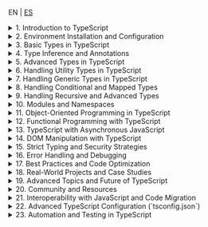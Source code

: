 <!-- MULTILANGUAJE MENU START -->
EN | [ES](https://lckpig.gitbook.io/es-practical-dev-handbook/typescript)
<!-- MULTILANGUAJE MENU END -->

<details>
<summary>1. Introduction to TypeScript</summary>

- [**History and evolution of TypeScript**](introduction/history-evolution.md)
    - Creation by Microsoft and motivations behind TypeScript
    - Key differences between TypeScript and JavaScript
    - Notable versions and improvements introduced in each
- [**Advantages and main features of TypeScript**](introduction/advantages-features.md)
    - Static typing and early error detection
    - Compatibility with JavaScript and transpilation to ES5/ES6+
    - Support for object-oriented programming and generics
    - Integration with code editors and development tools
- [**How TypeScript works internally**](introduction/how-it-works.md)
    - Transpilation process (`tsc`)
    - Conversion of TypeScript code to standard JavaScript
    - Type definition files (`.d.ts`)
- [**Key differences between TypeScript and JavaScript**](introduction/key-differences.md)
    - Static typing vs. dynamic typing
    - Interfaces and type aliases
    - Compatibility with modules and namespaces

</details>

<details>
<summary>2. Environment Installation and Configuration</summary>

- [**Installing TypeScript**](installation-configuration/installation.md)
    - Global installation with `npm install -g typescript`
    - Project installation with `npm install --save-dev typescript`
    - Verifying installation with `tsc --version`
- [**Basic compiler configuration (`tsconfig.json`)**](installation-configuration/compiler-config.md)
    - Generating `tsconfig.json` with `tsc --init`
    - Essential parameters (`target`, `module`, `strict`, `outDir`, `rootDir`)
    - Incremental compilation with `incremental: true`
- [**Executing TypeScript code**](installation-configuration/code-execution.md)
    - Manual compilation with `tsc file.ts`
    - Automatic compilation with `tsc --watch`
    - Using `ts-node` to run TypeScript without compiling (`npx ts-node file.ts`)
- [**Configuration in editors and development tools**](installation-configuration/editor-setup.md)
    - Configuration in VS Code with TypeScript support
    - Integration with ESLint and Prettier for code formatting
    - Recommended extensions in Visual Studio Code

</details>

<details>
<summary>3. Basic Types in TypeScript</summary>

- [**Primitive types in TypeScript**](basic-types/primitive-types.md)
    - `string`, `number`, `boolean`, `null`, `undefined`
    - Differences between `null` and `undefined`
    - Using `bigint` for operations with large numbers
- [**Typing in variables and constants**](basic-types/variable-typing.md)
    - Declaration with `let`, `const` and their relation to types
    - Type inference vs. explicit annotations
- [**The `any` type and its impact on code**](basic-types/any-type.md)
    - When to use `any` and its risks
    - Safe alternatives with `unknown`
- [**The `void` type and its use in functions**](basic-types/void-type.md)
    - Differences between `void` and `undefined` in returns
    - Use in functions without explicit return
- [**The `never` type for functions that do not return values**](basic-types/never-type.md)
    - Functions that throw errors (`throw`)
    - Functions that never end (`while (true) {}`)
- [**Arrays and Tuples in TypeScript**](basic-types/arrays-tuples.md)
    - Array declaration (`number[]`, `Array<string>`)
    - Tuple usage (`[string, number]`)
    - Tuples with labels (`[id: number, name: string]`)

</details>

<details>
<summary>4. Type Inference and Annotations</summary>

- [**Type inference in TypeScript**](type-inference-annotations/type-inference.md)
    - Automatic inference in variables (`let x = 10; // x is number`)
    - Inference in functions (`function sum(a, b) { return a + b; }`)
    - Contextual inference based on value usage
- [**Type annotations on variables and functions**](type-inference-annotations/type-annotations.md)
    - Manual type specification (`let name: string = "TypeScript";`)
    - Annotations on function parameters (`function greet(name: string) {}`)
    - Explicit function return (`function add(a: number, b: number): number {}`)
- [**Using `unknown` as a safe alternative to `any`**](type-inference-annotations/unknown-vs-any.md)
    - Differences between `unknown` and `any`
    - Restrictions of `unknown` to prevent typing errors
- [**Typing functions and function expressions**](type-inference-annotations/function-typing.md)
    - Declaration of functions with input and output types
    - Using `type` and `interface` to define reusable functions
- [**Type Assertions (`as` and `<Type>`)**](type-inference-annotations/type-assertions.md)
    - Compile-time type conversion
    - When to use `as` and `<Type>` and their differences
    - Risks and best practices in Type Assertions

</details>

<details>
<summary>5. Advanced Types in TypeScript</summary>

- [**Union Types**](advanced-types/union-types.md)
    - Using `|` to allow multiple types (`let value: string | number;`)
    - Validations in functions with union types
- [**Intersection Types**](advanced-types/intersection-types.md)
    - Combining multiple types with `&`
    - Use cases in complex data structures
- [**`unknown` vs `any` (Advanced)**](advanced-types/unknown-vs-any-advanced.md)
    - Differences and when to use each
    - Restrictions of `unknown` in operations
- [**The `never` type and its application (Advanced)**](advanced-types/never-type-advanced.md)
    - Functions that never return a value (`throw new Error()`)
    - Use in exhaustive checks
- [**Literal Types and Enums**](advanced-types/literal-enums.md)
    - Literal types (`type Color = "red" | "green" | "blue"`)
    - Definition and use of `enum` (`enum Status { Active, Inactive }`)
    - Enums with numeric and string values
- [**The `typeof` operator in TypeScript**](advanced-types/typeof-operator.md)
    - Type inference based on existing values
    - Use in generic functions
- [**`keyof`, `typeof`, and `in` in TypeScript**](advanced-types/keyof-typeof-in.md)
    - Using `keyof` to access object keys
    - `typeof` in combination with `keyof`
    - The `in` operator for property validations

</details>

<details>
<summary>6. Handling Utility Types in TypeScript</summary>

- [**Partial and optional types**](utility-types/partial-required.md)
    - `Partial<T>`: Converting all properties to optional
    - `Required<T>`: Converting all properties to mandatory
- [**Manipulating objects with `Pick`, `Omit`, and `Record`**](utility-types/pick-omit-record.md)
    - `Pick<T, K>`: Selecting specific properties of a type
    - `Omit<T, K>`: Excluding properties from a type
    - `Record<K, T>`: Creating a type with specific keys and values
- [**The `Readonly<T>` type and its application**](utility-types/readonly-type.md)
    - Preventing modifications on objects with `Readonly<T>`
    - Use cases in immutable structures
- [**`Extract<T, U>` and `Exclude<T, U>`**](utility-types/extract-exclude.md)
    - `Extract<T, U>`: Extracting only matching types
    - `Exclude<T, U>`: Removing specific types
- [**`NonNullable<T>` and `ReturnType<T>`**](utility-types/nonnullable-returntype.md)
    - `NonNullable<T>`: Removing `null` and `undefined` from a type
    - `ReturnType<T>`: Inferring the return type of a function
- [**Using `InstanceType<T>` and `ThisParameterType<T>`**](utility-types/instancetype-thisparametertype.md)
    - `InstanceType<T>`: Inferring the type of a class instance
    - `ThisParameterType<T>`: Extracting the type of `this` in a function

</details>

<details>
<summary>7. Handling Generic Types in TypeScript</summary>

- [**Introduction to generic types**](generic-types/introduction.md)
    - Defining generic functions (`function identity<T>(value: T): T { return value; }`)
    - Benefits of generic types in code reuse
- [**Generics in functions and methods**](generic-types/generics-functions-methods.md)
    - Using `<T>` in function parameters
    - Applying constraints (`extends`) on generics
- [**Generics in interfaces and custom types**](generic-types/generics-interfaces-types.md)
    - Creating generic interfaces (`interface Box<T> { content: T; }`)
    - Types with multiple generic parameters
- [**Generics in classes**](generic-types/generics-classes.md)
    - Implementing generic classes (`class Repository<T>`)
    - Use cases in data models
- [**Using `keyof` and `typeof` in generics**](generic-types/keyof-typeof-generics.md)
    - Accessing keys dynamically with `keyof`
    - Type inference based on objects with `typeof`
- [**Advanced manipulation of generics**](generic-types/advanced-manipulation.md)
    - Conditional types with `extends` (`T extends U ? X : Y`)
    - Automatic inference with `infer` (`ReturnType<T>`)
    - Using `Mapped Types` to transform structures

</details>

<details>
<summary>8. Handling Conditional and Mapped Types</summary>

- [**Introduction to conditional types**](conditional-mapped-types/introduction.md)
    - Basic syntax (`T extends U ? X : Y`)
    - Use cases in dynamic type validations
- [**Using `infer` in conditional types**](conditional-mapped-types/using-infer.md)
    - Extracting internal types with `infer` (`ReturnType<T>`)
    - Advanced applications with automatic inference
- [**Mapped Types**](conditional-mapped-types/mapped-types.md)
    - Transforming object properties
    - Using `as` in Mapped Types to change keys
- [**Modifying properties with `Readonly<T>`, `Partial<T>`, and `Required<T>`**](conditional-mapped-types/modifying-properties.md)
    - Creating derived types from existing structures
    - Restricting and expanding properties
- [**Using `Record<K, T>` in creating dynamic structures**](conditional-mapped-types/using-record.md)
    - Creating typed objects with specific keys and values
    - Use cases in configuration structures
- [**Advanced examples of conditional types**](conditional-mapped-types/advanced-examples.md)
    - Implementing compile-time type validations and transformations
    - Creating `DeepPartial<T>` to make nested types optional

</details>

<details>
<summary>9. Handling Recursive and Advanced Types</summary>

- [**Recursive types in TypeScript**](recursive-advanced-types/recursive-types.md)
    - Definition of recursive structures (`type Node<T> = { value: T; children?: Node<T>[] };`)
    - Use in data structures like trees and nested lists
- [**`DeepPartial<T>` and `DeepReadonly<T>`**](recursive-advanced-types/deep-partial-readonly.md)
    - Transforming nested structures to optional (`DeepPartial<T>`)
    - Applying immutability at deep levels with `DeepReadonly<T>`
- [**Advanced manipulation of tuples and arrays**](recursive-advanced-types/advanced-tuples-arrays.md)
    - Using `T[number]` to extract values from typed arrays
    - Concatenation and manipulation of tuples (`[...T, U]`)
    - Creating dynamic tuples with `Extract<T, U>`
- [**Advanced inference with `infer` and `keyof`**](recursive-advanced-types/advanced-inference.md)
    - Using `infer` in type destructuring
    - Creating custom utilities with `keyof` and `Mapped Types`
- [**Practical examples of advanced types**](recursive-advanced-types/practical-examples.md)
    - Implementing compile-time type validations
    - Using `IsNever<T>` and `IsUnknown<T>` for type flow control

</details>

<details>
<summary>10. Modules and Namespaces</summary>

- [**Handling modules in TypeScript**](modules-namespaces/handling-modules.md)
    - Differences between `ES Modules` and `CommonJS`
    - Imports and exports (`import { something } from './file'`, `export function something()`)
    - Default exports vs. named exports
- [**Organizing code with modules**](modules-namespaces/code-organization.md)
    - Using `index.ts` to centralize exports
    - Separation of responsibilities into reusable modules
- [**Namespaces in TypeScript**](modules-namespaces/namespaces.md)
    - Defining a `namespace` (`namespace MyNamespace { export class MyClass {} }`)
    - Importing elements from a `namespace` (`MyNamespace.MyClass`)
    - Differences between `namespace` and `module` in modern TypeScript
- [**Module configuration in `tsconfig.json`**](modules-namespaces/module-config.md)
    - Parameters `module`, `moduleResolution`, `baseUrl`, `paths`
    - Module aliases with `paths` and `baseUrl`
- [**Using modules with bundlers and frameworks**](modules-namespaces/bundlers-frameworks.md)
    - Configuration in Webpack, Rollup, and Vite
    - Integration with Node.js and `ts-node`

</details>

<details>
<summary>11. Object-Oriented Programming in TypeScript</summary>

- [**Classes in TypeScript**](object-oriented-programming/classes.md)
    - Class declaration (`class Person {}`)
    - Public, private, and protected properties and methods
    - Constructors and constructor overloading
- [**Inheritance and superclasses**](object-oriented-programming/inheritance.md)
    - Using `extends` to inherit from another class
    - Calling the parent constructor with `super()`
- [**Interfaces and abstract classes**](object-oriented-programming/interfaces-abstract-classes.md)
    - Differences between `interface` and `abstract class`
    - Implementing interfaces in classes with `implements`
- [**Access modifiers and encapsulation**](object-oriented-programming/access-modifiers.md)
    - `public`, `private`, `protected`, `readonly`
    - `get` and `set` methods for property access control
- [**Static methods and properties**](object-oriented-programming/static-members.md)
    - Declaration with `static`
    - Accessing methods without instantiating the class
- [**Design patterns applied in TypeScript**](object-oriented-programming/design-patterns.md)
    - Using `Singleton`, `Factory`, `Decorator`
    - Implementing `Strategy` and `Observer` in TypeScript

</details>

<details>
<summary>12. Functional Programming with TypeScript</summary>

- [**Principles of functional programming in TypeScript**](functional-programming/functional-programming-principles.md)
    - Immutability and pure functions
    - Avoiding side effects in functions
- [**Higher-order functions and callbacks**](functional-programming/higher-order-functions-callbacks.md)
    - Passing functions as arguments (`map()`, `filter()`, `reduce()`)
    - Creating higher-order functions
- [**Closures and currying in TypeScript**](functional-programming/closures-currying.md)
    - Using closures to encapsulate data
    - Implementing currying to partially apply functions
- [**Using generic types in functional functions**](functional-programming/generics-functional-functions.md)
    - Creating generic functions (`function process<T>(value: T): T {}`)
    - Applications of `Partial<T>`, `Readonly<T>`, `Pick<T, K>` in functional programming
- [**Function composition and `pipe`**](functional-programming/function-composition-pipe.md)
    - Chaining functions with composition (`f(g(x))`)
    - Implementing the `pipe()` pattern
- [**Using `ReadonlyArray<T>` and `ReadonlyMap<K, V>`**](functional-programming/readonly-collections.md)
    - Preventing mutations in lists and data structures

</details>

<details>
<summary>13. TypeScript with Asynchronous JavaScript</summary>

- [**Handling Promises in TypeScript**](async-javascript/handling-promises.md)
    - Typing promises (`Promise<T>`)
    - Returning typed promises in functions
- [**Using `async/await` in TypeScript**](async-javascript/async-await.md)
    - Declaring asynchronous functions with `async`
    - Awaiting promises with `await`
- [**Typing asynchronous functions**](async-javascript/typing-async-functions.md)
    - Explicit typing of `async` functions (`async function fetchData(): Promise<string>`)
    - Typing errors in `try...catch`
- [**`Promise.all()`, `Promise.race()`, `Promise.allSettled()`**](async-javascript/advanced-promises.md)
    - Typing and advanced usage in concurrency
- [**AbortController and Promise cancellation**](async-javascript/abort-controller.md)
    - Implementing `AbortController` in `fetch`
    - Using `signal` to cancel HTTP requests
- [**Error handling in asynchronous code**](async-javascript/error-handling-async.md)
    - Using `catch` in Promises
    - Strategies with `try...catch` in `async` functions

</details>

<details>
<summary>14. DOM Manipulation with TypeScript</summary>

- [**Accessing DOM elements with TypeScript**](dom-manipulation/accessing-dom-elements.md)
    - Typing `document.getElementById()`, `querySelector()`, and `querySelectorAll()`
    - Using `HTMLElement`, `HTMLInputElement`, `HTMLButtonElement`, and other specific types
- [**Modifying elements in the DOM**](dom-manipulation/modifying-dom-elements.md)
    - Changing content with `textContent` and `innerHTML`
    - Manipulating attributes with `setAttribute()` and `getAttribute()`
- [**Events in TypeScript**](dom-manipulation/handling-events.md)
    - Typing events (`MouseEvent`, `KeyboardEvent`, `Event`)
    - Handling `addEventListener()` with specific types
- [**Creating and removing elements**](dom-manipulation/creating-removing-elements.md)
    - `document.createElement()`, `appendChild()`, `removeChild()`
    - Using `insertAdjacentHTML()` to insert dynamic content
- [**Event delegation and typed `event.target`**](dom-manipulation/event-delegation.md)
    - Implementing event delegation in dynamic lists
    - Safe usage of `event.target` with `as HTMLElement`
- [**Using `MutationObserver` to detect DOM changes**](dom-manipulation/mutation-observer.md)
    - Implementing `MutationObserver`
    - Use cases in dynamic applications

</details>

<details>
<summary>15. Strict Typing and Security Strategies</summary>

- [**Enabling strict mode in TypeScript**](strict-typing-security/enabling-strict-mode.md)
    - Configuring `strict: true` in `tsconfig.json`
    - Effects of `strictNullChecks`, `noImplicitAny`, `strictFunctionTypes`
- [**Safe handling of null and optional values**](strict-typing-security/handling-null-optional.md)
    - Using `strictNullChecks` to avoid `null` or `undefined` values
    - Optional chaining operator (`?.`)
    - Nullish coalescing operator (`??`)
- [**Using `unknown` instead of `any`**](strict-typing-security/unknown-vs-any-security.md)
    - Differences and best practices with `unknown`
    - Usage restrictions and the need for validation
- [**Security in data handling and APIs**](strict-typing-security/data-api-security.md)
    - Input validation with `typeof` and `instanceof`
    - Using `never` to ensure exhaustiveness in `switch`
- [**Protecting against errors in objects and classes**](strict-typing-security/object-class-protection.md)
    - Implementing `Readonly<T>` to prevent mutations
    - Safe typing with `Partial<T>` and `Required<T>`
- [**Avoiding typing problems in dynamic structures**](strict-typing-security/dynamic-structure-typing.md)
    - Strategies for handling JSON structures in APIs (`Record<string, unknown>`)
    - Strict typing of `fetch()` responses

</details>

<details>
<summary>16. Error Handling and Debugging</summary>

- **Error handling with `try...catch` in TypeScript**
    - Typing errors in `catch` blocks (`error: unknown`)
    - Using `instanceof` to check error type
- **Errors in asynchronous code**
    - Catching errors in `async/await` with `try...catch`
    - Typing failed responses in Promises
- **Debugging with `console.log()` and `console.error()`**
    - Efficient use of `console.table()` to visualize objects
    - `debugger` in browser DevTools
- **Integration with debugging tools**
    - Using `tsc --watch` to detect errors during development
    - Debugging in VS Code with `launch.json`
- **Error handling in classes and functions**
    - Creating custom error classes (`class CustomError extends Error`)
    - Controlled error throwing with `throw`
- **Error prevention in TypeScript**
    - Using `strictNullChecks` and `noImplicitAny`
    - Strategies to avoid `any` and ensure safe typing

</details>

<details>
<summary>17. Best Practices and Code Optimization</summary>

- **Code structure and organization**
    - Separating logic into modules and files
    - Proper use of namespaces and modules
- **Naming conventions and style guide**
    - Consistent use of `camelCase`, `PascalCase`
    - Following community style guides (e.g., Airbnb, Google)
- **Writing clean and readable code**
    - Use of comments only when necessary
    - Short functions and single responsibility principle
- **Performance optimization**
    - Minimizing `any` usage
    - Efficient use of utility types
- **TypeScript integration with testing tools**
    - Configuration with Jest, Mocha, Jasmine
    - Writing unit and integration tests with types
- **Code documentation with TSDoc**
    - Using TSDoc comments for functions, classes, and interfaces
    - Generating documentation automatically

</details>

<details>
<summary>18. Real-World Projects and Case Studies</summary>

- **Example 1: Building a REST API with Node.js and TypeScript**
    - Project setup with Express and TypeScript
    - Definition of routes and controllers with types
    - Database integration with TypeORM or Prisma
- **Example 2: Creating a frontend application with Angular/React/Vue and TypeScript**
    - Component structuring with types
    - State management with Redux/NgRx/Vuex and TypeScript
    - Interaction with backend APIs using typed services
- **Example 3: Developing a library/package with TypeScript**
    - Configuration for library publishing
    - Definition of public API with types
    - Testing and documentation generation
- **Case Study: Migration from JavaScript to TypeScript**
    - Incremental migration strategies
    - Challenges and benefits observed
- **Case Study: Using TypeScript in large-scale projects**
    - Team collaboration strategies
    - Impact on code maintainability and scalability

</details>

<details>
<summary>19. Advanced Topics and Future of TypeScript</summary>

- **Decorators in TypeScript**
    - Using decorators for classes, methods, properties, and parameters
    - Custom decorator implementation
    - Use cases in frameworks like Angular and NestJS
- **Advanced inference and type manipulation**
    - Deep dive into conditional types and `infer`
    - Complex mapped types and template literal types
- **Integration with WebAssembly**
    - Using AssemblyScript (a subset of TypeScript) to compile to Wasm
    - Interoperability between TypeScript and WebAssembly
- **TypeScript in Deno**
    - Native TypeScript support in Deno
    - Differences from Node.js environment
- **Future trends and upcoming features**
    - Overview of proposals in TC39 and their potential impact on TypeScript
    - Evolution of the type system and tooling

</details>

<details>
<summary>20. Community and Resources</summary>

- **Official TypeScript documentation and resources**
    - Handbook, tutorials, playground
- **Relevant blogs, tutorials, and online courses**
    - Recommended sites and learning platforms
- **Key community members and influencers**
    - Developers and educators to follow
- **Conferences and events related to TypeScript**
    - Major events in the ecosystem
- **How to contribute to TypeScript and its ecosystem**
    - GitHub repository, contributing guidelines

</details>

<details>
<summary>21. Interoperability with JavaScript and Code Migration</summary>

- **Compatibility between TypeScript and JavaScript**
    - Using `allowJs` in `tsconfig.json` to mix `.js` and `.ts` files
    - Benefits of TypeScript in existing JavaScript projects
- **Progressive migration from JavaScript to TypeScript**
    - Incremental migration strategy (`ts-check` and `@ts-nocheck`)
    - Converting `.js` files to `.ts` and error detection
- **Typing JavaScript libraries in TypeScript**
    - Using type definition files (`@types/package`)
    - Manual creation of `.d.ts` for libraries without official typing
- **Using `declare` to extend JavaScript without modifying source code**
    - Creating custom types for external libraries
    - Declaring untyped modules with `declare module "package"`
- **Converting dynamic objects and `any` to safe types**
    - Using `unknown` instead of `any` in migrated structures
    - Implementing validations with `typeof`, `instanceof` and `asserts`
- **Best practices in hybrid projects (JS + TS)**
    - Gradual refactoring in large projects
    - Using `strict: true` and progressive elimination of `any`

</details>

<details>
<summary>22. Advanced TypeScript Configuration (`tsconfig.json`)</summary>

- **Structure and purpose of `tsconfig.json`**
    - What is `tsconfig.json` and how does it affect compilation?
    - Automatic generation with `tsc --init`
- **Essential configurations in `compilerOptions`**
    - `target`: Specifying ECMAScript version
    - `module`: Configuring the module system (`ESNext`, `CommonJS`)
    - `strict`: Activating strict mode for greater security
- **Directory control and file output**
    - `rootDir` and `outDir`: Organizing source and compiled files
    - `include`, `exclude` and `files`: Defining files in compilation
- **Optimization and performance in compilation**
    - `incremental`: Incremental compilation to reduce times
    - `noEmitOnError`: Preventing code generation if there are errors
    - `sourceMap`: Creating source code maps for debugging
- **Handling type files (`@types` and `declaration`)**
    - `declaration`: Generating `.d.ts` files for libraries
    - `typeRoots` and `types`: Control of external type definitions
- **Advanced configurations in large projects**
    - `paths` and `baseUrl` for module aliases
    - `composite` and `references` for modular projects

</details>

<details>
<summary>23. Automation and Testing in TypeScript</summary>

### **Automation in TypeScript**

- **Using `npm scripts` to run tasks**
    - Configuring scripts in `package.json`
    - Running compilation and cleaning (`tsc`, `rimraf dist`)
- **Automation with bundling tools**
    - Configuring `Webpack` and `Vite` with TypeScript
    - Using `esbuild` for fast compilations
- **Linting and code formatting**
    - Configuring `ESLint` with TypeScript (`@typescript-eslint`)
    - Integration with `Prettier` for automatic formatting

### **Testing in TypeScript**

- **Unit testing with Jest and Vitest**
    - Configuring Jest in TypeScript (`ts-jest`)
    - Creating tests with `describe()`, `test()`, `expect()`
    - Using mocks (`jest.mock()`, `jest.fn()`, `spyOn()`)
- **Integration testing in NestJS and Angular**
    - Testing services in NestJS with `TestingModule`
    - Tests in Angular with `TestBed` and `ComponentFixture`
- **End-to-end (E2E) testing with Cypress and Playwright**
    - Configuring Cypress in TypeScript projects
    - Creating UI tests (`cy.visit()`, `cy.get()`, `cy.click()`)
- **Code coverage and report generation**
    - Using `jest --coverage` for test metrics
    - Configuring `nyc` for coverage analysis

</details> 